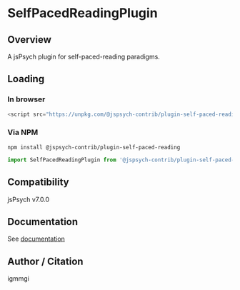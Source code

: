 # SelfPacedReadingPlugin

## Overview

A jsPsych plugin for self-paced-reading paradigms.

## Loading

### In browser

```js
<script src="https://unpkg.com/@jspsych-contrib/plugin-self-paced-reading@1.1.0">
```

### Via NPM

```
npm install @jspsych-contrib/plugin-self-paced-reading
```

```js
import SelfPacedReadingPlugin from '@jspsych-contrib/plugin-self-paced-reading';
```

## Compatibility

jsPsych v7.0.0

## Documentation

See [documentation](docs/jspsych-self-paced-reading.md)


## Author / Citation

igmmgi
